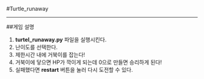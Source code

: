 #Turtle_runaway


---
##게임 설명
1. **turtel_runaway.py** 파일을 실행시킨다.
2. 난이도를 선택한다.
3. 제한시간 내에 거북이를 잡는다!
4. 거북이에 닿으면 HP가 깍이게 되는데 0으로 만들면 승리하게 된다!
5. 실패했다면 **restart** 버튼을 눌러 다시 도전할 수 있다.